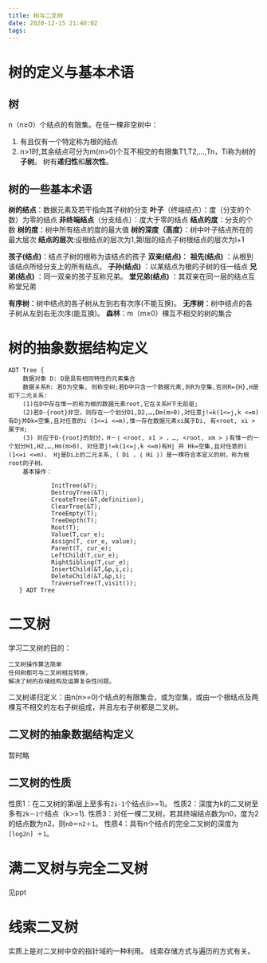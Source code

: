 ```yaml
---
title: 树与二叉树
date: 2020-12-15 21:40:02
tags:
---
```

# 树的定义与基本术语
## 树
n（n≥0）个结点的有限集。在任一棵非空树中：
1. 有且仅有一个特定称为根的结点
1. n>1时,其余结点可分为m(m>0)个互不相交的有限集T1,T2,…,Tn，Ti称为树的**子树**。
树有**递归性**和**层次性**。
## 树的一些基本术语

 **树的结点**：数据元素及若干指向其子树的分支
 **叶子**（终端结点）：度（分支的个数）为零的结点
 **非终端结点**（分支结点）：度大于零的结点
 **结点的度**：分支的个数
 **树的度**：树中所有结点的度的最大值
 **树的深度（高度）**：树中叶子结点所在的最大层次
 **结点的层次**:设根结点的层次为1,第l层的结点子树根结点的层次为l+1


 **孩子(结点)**：结点子树的根称为该结点的孩子
 **双亲(结点)**：
 **祖先(结点)** ：从根到该结点所经分支上的所有结点。
 **子孙(结点)** ：以某结点为根的子树的任一结点
 **兄弟(结点)** ：同一双亲的孩子互称兄弟。
 **堂兄弟(结点)** ：其双亲在同一层的结点互称堂兄弟


 **有序树**：树中结点的各子树从左到右有次序(不能互换)。
 **无序树**：树中结点的各子树从左到右无次序(能互换)。
 **森林**：m（m≥0）棵互不相交的树的集合


# 树的抽象数据结构定义
```
ADT Tree { 
    数据对象 D: D是具有相同特性的元素集合
    数据关系R: 若D为空集, 则称空树;若D中只含一个数据元素,则R为空集,否则R={H},H是如下二元关系:
    (1)在D中存在惟一的称为根的数据元素root,它在关系H下无前驱;
    (2)若D-{root}非空，则存在一个划分D1,D2,…,Dm(m>0),对任意j!=k(1<=j,k <=m)有Dj并Dk=空集,且对任意的i (1<=i <=m),惟一存在数据元素xi属于Di, 有<root, xi > 属于H;
    (3) 对应于D-{root}的划分，H－｛ <root, x1 > ，…, <root, xm > ｝有惟一的一个划分H1,H2,…,Hm(m>0), 对任意j!=k(1<=j,k <=m)有Hj 并 Hk=空集,且对任意的i (1<=i <=m)， Hj是Di上的二元关系,（ Di ，｛ Hi ｝）是一棵符合本定义的树，称为根root的子树。
    基本操作：
            
            InitTree(&T); 
            DestroyTree(&T); 
            CreateTree(&T,definition); 
            ClearTree(&T); 
            TreeEmpty(T); 
            TreeDepth(T); 
            Root(T); 
            Value(T,cur_e); 
            Assign(T, cur_e, value); 
            Parent(T, cur_e); 
            LeftChild(T,cur_e); 
            RightSibling(T,cur_e); 
            InsertChild(&T,&p,i,c); 
            DeleteChild(&T,&p,i); 
            TraverseTree(T,visit());
   } ADT Tree
```

# 二叉树
学习二叉树的目的：

    二叉树操作算法简单
    任何树都可与二叉树相互转换，
    解决了树的存储结构及运算复杂性问题。
二叉树递归定义：由n(n>=0)个结点的有限集合，或为空集，或由一个根结点及两棵互不相交的左右子树组成，并且左右子树都是二叉树。

## 二叉树的抽象数据结构定义
暂时略

## 二叉树的性质
性质1：在二叉树的第i层上至多有`2i-1`个结点(i>=1)。
性质2：深度为k的二叉树至多有`2k－1个`结点（k>=1).
性质3：对任一棵二叉树，若其终端结点数为n0，度为2的结点数为n2，则`n0＝n2＋1`。
性质4：具有n个结点的完全二叉树的深度为`[log2n] ＋1`。

# 满二叉树与完全二叉树
见ppt

# 线索二叉树
实质上是对二叉树中空的指针域的一种利用。
线索存储方式与遍历的方式有关。